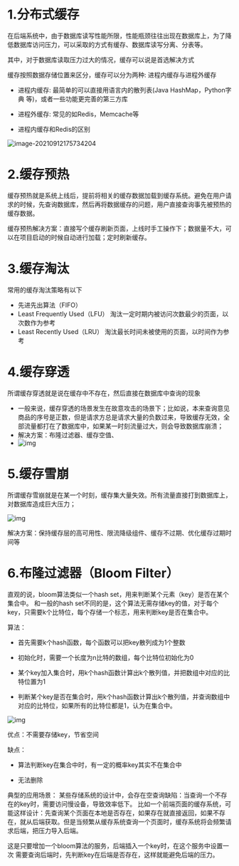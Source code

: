 # 1.分布式缓存

在后端系统中，由于数据库读写性能所限，性能瓶颈往往出现在数据库上，为了降低数据库访问压力，可以采取的方式有缓存、数据库读写分离、分表等。

其中，对于数据库读取压力过大的情况，缓存可以说是首选解决方式

缓存按照数据存储位置来区分，缓存可以分为两种: 进程内缓存与进程外缓存

- 进程内缓存: 最简单的可以直接用语言内的散列表(Java HashMap，Python字典 等)，或者一些功能更完善的第三方库

- 进程外缓存: 常见的如Redis，Memcache等
- 进程内缓存和Redis的区别

![image-20210912175734204](C:\Users\Administrator\AppData\Roaming\Typora\typora-user-images\image-20210912175734204.png)

# 2.缓存预热

缓存预热就是系统上线后，提前将相关的缓存数据加载到缓存系统。避免在用户请求的时候，先查询数据库，然后再将数据缓存的问题，用户直接查询事先被预热的缓存数据。

缓存预热解决方案：直接写个缓存刷新页面，上线时手工操作下；数据量不大，可以在项目启动的时候自动进行加载；定时刷新缓存。

# 3.缓存淘汰

常用的缓存淘汰策略有以下

- 先进先出算法（FIFO）
- Least Frequently Used（LFU）
  淘汰一定时期内被访问次数最少的页面，以次数作为参考
- Least Recently Used（LRU）
  淘汰最长时间未被使用的页面，以时间作为参考

# 4.**缓存穿透**

所谓缓存穿透就是说在缓存中不存在，然后直接在数据库中查询的现象

- 一般来说，缓存穿透的场景发生在故意攻击的场景下；比如说，本来查询意见商品的序号是正数，但是请求方总是请求大量的负数过来，导致缓存无效，全部流量都打在了数据库中，如果某一时刻流量过大，则会导致数据库崩溃；
- 解决方案：布隆过滤器、缓存空值、
- ![img](https://pic3.zhimg.com/80/v2-cdca4cd9dd85914b2baf365398d055e6_720w.jpg)

# 5.缓存雪崩

所谓缓存雪崩就是在某一个时刻，缓存集大量失效。所有流量直接打到数据库上，对数据库造成巨大压力；

![img](https://pic3.zhimg.com/80/v2-8f55ef59fed22139fe8b1884c38eafe6_720w.jpg)

解决方案：保持缓存层的高可用性、限流降级组件、缓存不过期、优化缓存过期时间等



# 6.布隆过滤器（Bloom Filter）

直观的说，bloom算法类似一个hash set，用来判断某个元素（key）是否在某个集合中。
和一般的hash set不同的是，这个算法无需存储key的值，对于每个key，只需要k个比特位，每个存储一个标志，用来判断key是否在集合中。

算法：

- 首先需要k个hash函数，每个函数可以把key散列成为1个整数

- 初始化时，需要一个长度为n比特的数组，每个比特位初始化为0

- 某个key加入集合时，用k个hash函数计算出k个散列值，并把数组中对应的比特位置为1

- 判断某个key是否在集合时，用k个hash函数计算出k个散列值，并查询数组中对应的比特位，如果所有的比特位都是1，认为在集合中。

![img](https://pic002.cnblogs.com/images/2012/274814/2012071317402283.png)

优点：不需要存储key，节省空间

缺点：

- 算法判断key在集合中时，有一定的概率key其实不在集合中

- 无法删除

典型的应用场景：
某些存储系统的设计中，会存在空查询缺陷：当查询一个不存在的key时，需要访问慢设备，导致效率低下。
比如一个前端页面的缓存系统，可能这样设计：先查询某个页面在本地是否存在，如果存在就直接返回，如果不存在，就从后端获取。但是当频繁从缓存系统查询一个页面时，缓存系统将会频繁请求后端，把压力导入后端。

这是只要增加一个bloom算法的服务，后端插入一个key时，在这个服务中设置一次
需要查询后端时，先判断key在后端是否存在，这样就能避免后端的压力。



